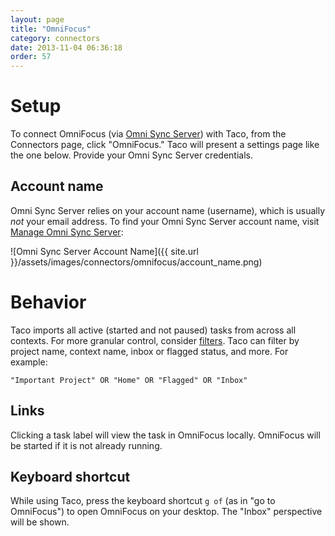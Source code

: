 ```yaml
---
layout: page
title: "OmniFocus"
category: connectors
date: 2013-11-04 06:36:18
order: 57
---
```


# Setup

To connect OmniFocus (via [Omni Sync Server](http://www.omnigroup.com/support/omnifocus-omni-sync-server))
with Taco, from the Connectors page, click "OmniFocus." Taco will
present a settings page like the one below. Provide your Omni Sync
Server credentials.

## Account name

Omni Sync Server relies on your account name (username), which is 
usually *not* your email address. To find your Omni Sync Server account 
name, visit [Manage Omni Sync Server](https://manage.sync.omnigroup.com/manage):

![Omni Sync Server Account Name]({{ site.url }}/assets/images/connectors/omnifocus/account_name.png)

# Behavior

Taco imports all active (started and not paused) tasks from across all 
contexts. For more granular control, consider 
[filters](../how-it-works/the-rest.html#filters). Taco can filter by
project name, context name, inbox or flagged status, and more. For
example:

    "Important Project" OR "Home" OR "Flagged" OR "Inbox"

## Links

Clicking a task label will view the task in OmniFocus locally.
OmniFocus will be started if it is not already running.

## Keyboard shortcut

While using Taco, press the keyboard shortcut `g of` (as in "go to
OmniFocus") to open OmniFocus on your desktop. The "Inbox" perspective
will be shown.
